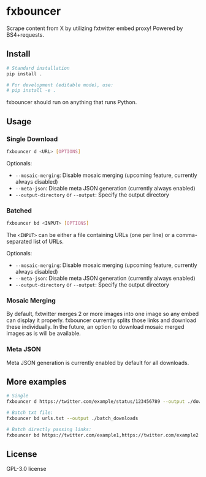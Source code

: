 # fxbouncer

Scrape content from X by utilizing fxtwitter embed proxy! Powered by BS4+requests.

## Install
```sh
# Standard installation
pip install .

# For development (editable mode), use:
# pip install -e .
```

fxbouncer should run on anything that runs Python.

## Usage
### Single Download
```sh
fxbouncer d <URL> [OPTIONS]
```

Optionals:
- `--mosaic-merging`: Disable mosaic merging (upcoming feature, currently always disabled)
- `--meta-json`: Disable meta JSON generation (currently always enabled)
- `--output-directory` or `--output`: Specify the output directory

### Batched
```sh
fxbouncer bd <INPUT> [OPTIONS]
```

The `<INPUT>` can be either a file containing URLs (one per line) or a comma-separated list of URLs.

Optionals:
- `--mosaic-merging`: Disable mosaic merging (upcoming feature, currently always disabled)
- `--meta-json`: Disable meta JSON generation (currently always enabled)
- `--output-directory` or `--output`: Specify the output directory

### Mosaic Merging
By default, fxtwitter merges 2 or more images into one image so any embed can display it properly. fxbouncer currently splits those links and download these individually. In the future, an option to download mosaic merged images as is will be available.

### Meta JSON
Meta JSON generation is currently enabled by default for all downloads.

## More examples
```sh
# Single
fxbouncer d https://twitter.com/example/status/123456789 --output ./downloads

# Batch txt file:
fxbouncer bd urls.txt --output ./batch_downloads

# Batch directly passing links:
fxbouncer bd https://twitter.com/example1,https://twitter.com/example2 --output ./multi_downloads
```

## License
GPL-3.0 license